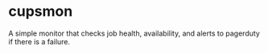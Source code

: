 # cupsmon

A simple monitor that checks job health, availability, and alerts to pagerduty if there is a failure.
